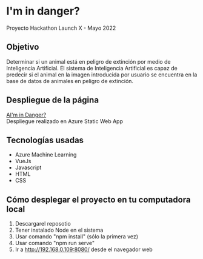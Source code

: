# I'm in danger?
Proyecto Hackathon Launch X - Mayo 2022

## Objetivo
Determinar si un animal está en peligro de extinción por medio de Inteligencia Artificial.
El sistema de Inteligencia Artificial es capaz de predecir si el animal en la imagen introducida por usuario se encuentra en la base de datos de animales en peligro de extinción.  

## Despliegue de la página
[AI'm in Danger?](https://white-sand-0e88f9710.1.azurestaticapps.net/#/)   
Despliegue realizado en Azure Static Web App

## Tecnologías usadas
- Azure Machine Learning
- VueJs
- Javascript
- HTML
- CSS

## Cómo desplegar el proyecto en tu computadora local
1. Descargarel reposotio
2. Tener instalado Node en el sistema
3. Usar comando "npm install" (sólo la primera vez)
4. Usar comando "npm run serve"
5. Ir a http://192.168.0.109:8080/ desde el navegador web

